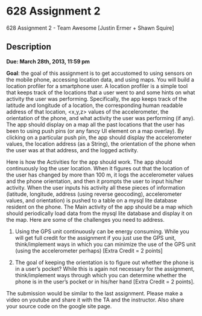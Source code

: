 628 Assignment 2
================

628 Assignment 2 - Team Awesome [Justin Ermer + Shawn Squire]

Description
----------------
**Due: March 28th, 2013, 11:59 pm**

**Goal**: the goal of this assignment is to get accustomed to using sensors on the mobile phone, accessing 
location data, and using maps. You will build a location profiler for a smartphone user.
A location profiler is a simple tool that keeps track of the locations that a user went to and some hints 
on what activity the user was performing. Specifically, the app keeps track of the latitude and longitude 
of a location, the corresponding human readable address of that location, <x,y,z> values of the 
accelerometer, the orientation of the phone, and what activity the user was performing (if any). The app 
should display on a map all the past locations that the user has been to using push pins (or any fancy UI 
element on a map overlay). By clicking on a particular push pin, the app should display the 
accelerometer values, the location address (as a String), the orientation of the phone when the user was 
at that address, and the logged activity. 

Here is how the Activities for the app should work. The app should continuously log the user location. 
When it figures out that the location of the user has changed by more than 100 m, it logs the 
accelerometer values and the phone orientation, and then it prompts the user to input his/her activity. 
When the user inputs his activity all these pieces of information (latitude, longitude, address (using 
reverse geocoding), accelerometer values, and orientation) is pushed to a table on a mysql lite database 
resident on the phone. The Main activity of the app should be a map which should periodically load data 
from the mysql lite database and display it on the map. Here are some of the challenges you need to 
address.

1. Using the GPS unit continuously can be energy consuming. While you will get full credit for the assignment if you just use the GPS unit, think/implement ways in which you can minimize the use of the GPS unit (using the accelerometer perhaps) [Extra Credit = 2 points]

2. The goal of keeping the orientation is to figure out whether the phone is in a user’s pocket?  While this is again not necessary for the assignment, think/implement ways through which you can determine whether the phone is in the user’s pocket or in his/her hand [Extra Credit = 2 points].

The submission would be similar to the last assignment. Please make a video on youtube and share it
with the TA and the instructor. Also share your source code on the google site page.
